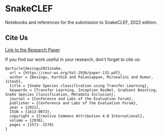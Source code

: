 # SnakeCLEF

Notebooks and references for the submission to SnakeCLEF, 2022 edition. 

## Cite Us

[Link to the Research Paper](https://ceur-ws.org/Vol-2936/paper-133.pdf)

If you find our work useful in your research, don't forget to cite us:

```
@article{desingu2021snake,
  url = {https://ceur-ws.org/Vol-2936/paper-133.pdf},
  author = {Desingu, Karthik and Palaniappan, Mirunalini and Kumar, Jitesh},
  title = {Snake Species classification using Transfer Learning},
  keywords = {Transfer Learning, Inception ResNet, Gradient Boosting, Snake Species Classification, Metadata Inclusion},
  journal = {Conference and Labs of the Evaluation Forum},
  publisher = {Conference and Labs of the Evaluation Forum},
  year = {2021},
  ISSN = {1613-0073},  
  copyright = {Creative Commons Attribution 4.0 International},
  volume = {2936},
  pages = {1571--1578}
}
```

